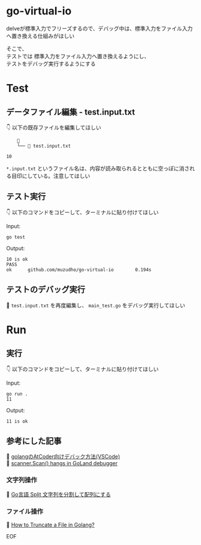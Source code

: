 # go-virtual-io

delveが標準入力でフリーズするので、デバッグ中は、標準入力をファイル入力へ置き換える仕組みがほしい  

そこで、  
テストでは 標準入力をファイル入力へ置き換えるようにし、  
テストをデバッグ実行するようにする  

# Test

## データファイル編集 - test.input.txt

👇 以下の既存ファイルを編集してほしい

```plaintext
    📂
    └── 📄 test.input.txt
```

```plaintext
10
```

`*.input.txt` というファイル名は、内容が読み取られるとともに空っぽに消される目印にしている。注意してほしい  

## テスト実行

👇 以下のコマンドをコピーして、ターミナルに貼り付けてほしい  

Input:  

```plaintext
go test
```

Output:  

```plaintext
10 is ok
PASS
ok      github.com/muzudho/go-virtual-io        0.194s
```

## テストのデバッグ実行

📄 `test.input.txt` を再度編集し、 `main_test.go` をデバッグ実行してほしい  

# Run

## 実行

👇 以下のコマンドをコピーして、ターミナルに貼り付けてほしい  

Input:  

```plaintext
go run .
11
```

Output:  

```plaintext
11 is ok
```

## 参考にした記事

📖 [golangのAtCoder向けデバック方法(VSCode)](https://qiita.com/tasmas/items/d2d5a8c95fa48e415702)  
📖 [scanner.Scan() hangs in GoLand debugger](https://stackoverflow.com/questions/53461228/scanner-scan-hangs-in-goland-debugger)  

### 文字列操作

📖 [Go言語 Split 文字列を分割して配列にする](https://itsakura.com/golang-split)  

### ファイル操作

📖 [How to Truncate a File in Golang?](https://www.geeksforgeeks.org/how-to-truncate-a-file-in-golang/)  

EOF